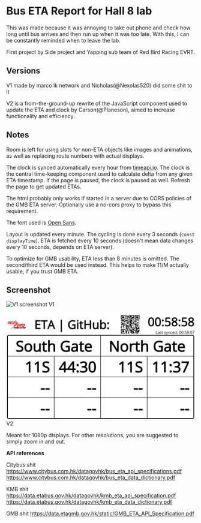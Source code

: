 # Bus ETA Report for Hall 8 lab

This was made because it was annoying to take out phone and check how long until bus arrives and then run up when it was too late. With this, I can be constantly reminded when to leave the lab.

First project by Side project and Yapping sub team of Red Bird Racing EVRT.

## Versions
V1 made by marco lk network and Nicholas(@Nexolas520) did some shit to it

V2 is a from-the-ground-up rewrite of the JavaScript component used to update the ETA and clock by Carson(@Planeson), aimed to increase functionality and efficiency.

## Notes
Room is left for using slots for non-ETA objects like images and animations, as well as replacing route numbers with actual displays.

The clock is synced automatically every hour from [timeapi.io](https://www.timeapi.io/api/timezone/zone?timeZone=Asia%2FHong_Kong).
The clock is the central time-keeping component used to calculate delta from any given ETA timestamp.
If the page is paused, the clock is paused as well. Refresh the page to get updated ETAs.

The html probably only works if started in a server due to CORS policies of the GMB ETA server. Optionally use a no-cors proxy to bypass this requirement.

The font used is [Open Sans](<https://fonts.googleapis.com/css?family=Open Sans>).

Layout is updated every minute. The cycling is done every 3 seconds (`const displayTime`). ETA is fetched every 10 seconds (doesn't mean data changes every 10 seconds, depends on ETA server).

To optimize for GMB usability, ETA less than 8 minutes is omitted. The second/third ETA would be used instead. This helps to make 11/M actually usable, if you trust GMB ETA.

## Screenshot
![V1 screenshot](screenshot.jpg)
V1

![V2 screenshot](ScreenshotV2.png)
V2

Meant for 1080p displays. For other resolutions, you are suggested to simply zoom in and out.




**API references**

Citybus shit
<https://www.citybus.com.hk/datagovhk/bus_eta_api_specifications.pdf>
<https://www.citybus.com.hk/datagovhk/bus_eta_data_dictionary.pdf>

KMB shit
<https://data.etabus.gov.hk/datagovhk/kmb_eta_api_specification.pdf>
<https://data.etabus.gov.hk/datagovhk/kmb_eta_data_dictionary.pdf>

GMB shit
<https://data.etagmb.gov.hk/static/GMB_ETA_API_Specification.pdf>
